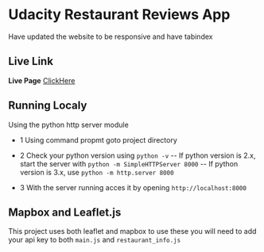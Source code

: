 # Udacity Restaurant Reviews App
Have updated the website to be responsive and have tabindex

## Live Link
**Live Page** [ClickHere]()

## Running Localy
Using the python http server module

* 1 Using command propmt goto project directory

* 2 Check your python version using `python -v`
    -- If python version is 2.x, start the server with `python -m SimpleHTTPServer 8000`
    -- If python version is 3.x, use `python -m http.server 8000`

* 3 With the server running acces it by opening `http://localhost:8000`

## Mapbox and Leaflet.js

This project uses both leaflet and mapbox to use these you will need to add your api key to both `main.js` and `restaurant_info.js`